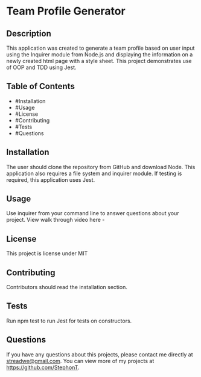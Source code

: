# Team Profile Generator

## Description

This application was created to generate a team profile based on user input using the Inquirer module from Node.js and displaying the information on a newly created html page with a style sheet. This project demonstrates use of OOP and TDD using Jest.

## Table of Contents

- #Installation
- #Usage
- #License
- #Contributing
- #Tests
- #Questions

## Installation

The user should clone the repository from GitHub and download Node. This application also requires a file system and inquirer module. If testing is required, this application uses Jest.

## Usage

Use inquirer from your command line to answer questions about your project. View walk through video here -

## License

This project is license under MIT

## Contributing 

Contributors should read the installation section.

## Tests

Run npm test to run Jest for tests on constructors.

## Questions

If you have any questions about this projects, please contact me directly at streadwe@gmail.com. You can view more of my projects at https://github.com/StephonT.
